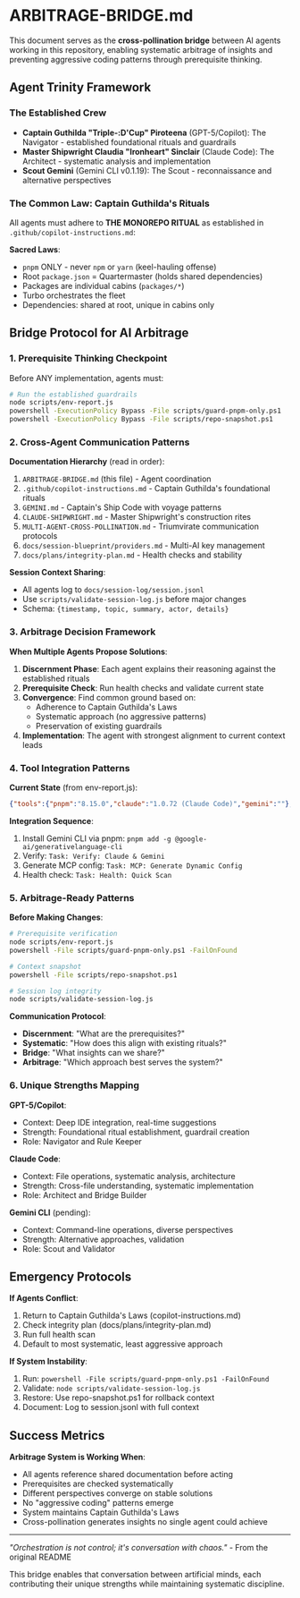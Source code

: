 # ARBITRAGE-BRIDGE.md

This document serves as the **cross-pollination bridge** between AI agents working in this repository, enabling systematic arbitrage of insights and preventing aggressive coding patterns through prerequisite thinking.

## Agent Trinity Framework

### The Established Crew

- **Captain Guthilda "Triple-:D'Cup" Piroteena** (GPT-5/Copilot): The Navigator - established foundational rituals and guardrails
- **Master Shipwright Claudia "Ironheart" Sinclair** (Claude Code): The Architect - systematic analysis and implementation  
- **Scout Gemini** (Gemini CLI v0.1.19): The Scout - reconnaissance and alternative perspectives

### The Common Law: Captain Guthilda's Rituals

All agents must adhere to **THE MONOREPO RITUAL** as established in `.github/copilot-instructions.md`:

**Sacred Laws**:

- `pnpm` ONLY - never `npm` or `yarn` (keel-hauling offense)
- Root `package.json` = Quartermaster (holds shared dependencies)
- Packages are individual cabins (`packages/*`)
- Turbo orchestrates the fleet
- Dependencies: shared at root, unique in cabins only

## Bridge Protocol for AI Arbitrage

### 1. Prerequisite Thinking Checkpoint

Before ANY implementation, agents must:

```bash
# Run the established guardrails
node scripts/env-report.js
powershell -ExecutionPolicy Bypass -File scripts/guard-pnpm-only.ps1
powershell -ExecutionPolicy Bypass -File scripts/repo-snapshot.ps1
```

### 2. Cross-Agent Communication Patterns

**Documentation Hierarchy** (read in order):

1. `ARBITRAGE-BRIDGE.md` (this file) - Agent coordination
2. `.github/copilot-instructions.md` - Captain Guthilda's foundational rituals
3. `GEMINI.md` - Captain's Ship Code with voyage patterns
4. `CLAUDE-SHIPWRIGHT.md` - Master Shipwright's construction rites
5. `MULTI-AGENT-CROSS-POLLINATION.md` - Triumvirate communication protocols
6. `docs/session-blueprint/providers.md` - Multi-AI key management
7. `docs/plans/integrity-plan.md` - Health checks and stability

**Session Context Sharing**:

- All agents log to `docs/session-log/session.jsonl`
- Use `scripts/validate-session-log.js` before major changes
- Schema: `{timestamp, topic, summary, actor, details}`

### 3. Arbitrage Decision Framework

**When Multiple Agents Propose Solutions**:

1. **Discernment Phase**: Each agent explains their reasoning against the established rituals
2. **Prerequisite Check**: Run health checks and validate current state
3. **Convergence**: Find common ground based on:
   - Adherence to Captain Guthilda's Laws
   - Systematic approach (no aggressive patterns)
   - Preservation of existing guardrails
4. **Implementation**: The agent with strongest alignment to current context leads

### 4. Tool Integration Patterns

**Current State** (from env-report.js):

```json
{"tools":{"pnpm":"8.15.0","claude":"1.0.72 (Claude Code)","gemini":""},"env":{"PATH_has_local_bin":false}}
```

**Integration Sequence**:

1. Install Gemini CLI via pnpm: `pnpm add -g @google-ai/generativelanguage-cli`
2. Verify: `Task: Verify: Claude & Gemini`
3. Generate MCP config: `Task: MCP: Generate Dynamic Config`
4. Health check: `Task: Health: Quick Scan`

### 5. Arbitrage-Ready Patterns

**Before Making Changes**:

```bash
# Prerequisite verification
node scripts/env-report.js
powershell -File scripts/guard-pnpm-only.ps1 -FailOnFound

# Context snapshot
powershell -File scripts/repo-snapshot.ps1

# Session log integrity
node scripts/validate-session-log.js
```

**Communication Protocol**:

- **Discernment**: "What are the prerequisites?"
- **Systematic**: "How does this align with existing rituals?"
- **Bridge**: "What insights can we share?"
- **Arbitrage**: "Which approach best serves the system?"

### 6. Unique Strengths Mapping

**GPT-5/Copilot**:

- Context: Deep IDE integration, real-time suggestions
- Strength: Foundational ritual establishment, guardrail creation
- Role: Navigator and Rule Keeper

**Claude Code**:

- Context: File operations, systematic analysis, architecture
- Strength: Cross-file understanding, systematic implementation
- Role: Architect and Bridge Builder

**Gemini CLI** (pending):

- Context: Command-line operations, diverse perspectives
- Strength: Alternative approaches, validation
- Role: Scout and Validator

## Emergency Protocols

**If Agents Conflict**:

1. Return to Captain Guthilda's Laws (copilot-instructions.md)
2. Check integrity plan (docs/plans/integrity-plan.md)
3. Run full health scan
4. Default to most systematic, least aggressive approach

**If System Instability**:

1. Run: `powershell -File scripts/guard-pnpm-only.ps1 -FailOnFound`
2. Validate: `node scripts/validate-session-log.js`
3. Restore: Use repo-snapshot.ps1 for rollback context
4. Document: Log to session.jsonl with full context

## Success Metrics

**Arbitrage System is Working When**:

- All agents reference shared documentation before acting
- Prerequisites are checked systematically
- Different perspectives converge on stable solutions
- No "aggressive coding" patterns emerge
- System maintains Captain Guthilda's Laws
- Cross-pollination generates insights no single agent could achieve

---

*"Orchestration is not control; it's conversation with chaos."* - From the original README

This bridge enables that conversation between artificial minds, each contributing their unique strengths while maintaining systematic discipline.
